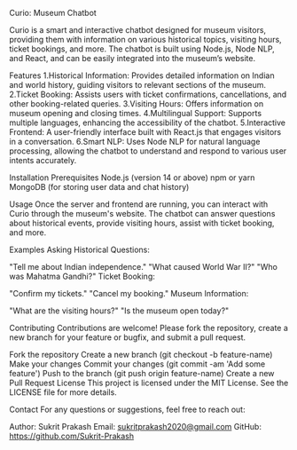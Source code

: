 Curio: Museum Chatbot


Curio is a smart and interactive chatbot designed for museum visitors, providing them with information on various historical topics, visiting hours, ticket bookings, and more. The chatbot is built using Node.js, Node NLP, and React, and can be easily integrated into the museum’s website.

Features
1.Historical Information: Provides detailed information on Indian and world history, guiding visitors to relevant sections of the museum.
2.Ticket Booking: Assists users with ticket confirmations, cancellations, and other booking-related queries.
3.Visiting Hours: Offers information on museum opening and closing times.
4.Multilingual Support: Supports multiple languages, enhancing the accessibility of the chatbot.
5.Interactive Frontend: A user-friendly interface built with React.js that engages visitors in a conversation.
6.Smart NLP: Uses Node NLP for natural language processing, allowing the chatbot to understand and respond to various user intents accurately.


<!-- for installation -->
Installation
Prerequisites
Node.js (version 14 or above)
npm or yarn
MongoDB (for storing user data and chat history)


Usage
Once the server and frontend are running, you can interact with Curio through the museum's website. The chatbot can answer questions about historical events, provide visiting hours, assist with ticket booking, and more.

Examples
Asking Historical Questions:

"Tell me about Indian independence."
"What caused World War II?"
"Who was Mahatma Gandhi?"
Ticket Booking:

"Confirm my tickets."
"Cancel my booking."
Museum Information:

"What are the visiting hours?"
"Is the museum open today?"



Contributing
Contributions are welcome! Please fork the repository, create a new branch for your feature or bugfix, and submit a pull request.

Fork the repository
Create a new branch (git checkout -b feature-name)
Make your changes
Commit your changes (git commit -am 'Add some feature')
Push to the branch (git push origin feature-name)
Create a new Pull Request
License
This project is licensed under the MIT License. See the LICENSE file for more details.

Contact
For any questions or suggestions, feel free to reach out:

Author: Sukrit Prakash
Email: sukritprakash2020@gmail.com
GitHub: https://github.com/Sukrit-Prakash
